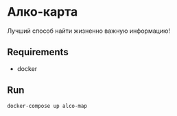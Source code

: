 # Алко-карта

Лучший способ найти жизненно важную информацию!

## Requirements
- docker

## Run
``` bash
docker-compose up alco-map
```
